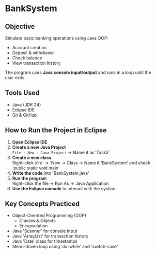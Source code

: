 # BankSystem

## Objective
Simulate basic banking operations using Java OOP:
- Account creation
- Deposit & withdrawal
- Check balance
- View transaction history

The program uses **Java console input/output** and runs in a loop until the user exits.

## Tools Used
- Java (JDK 24)
- Eclipse IDE
- Git & GitHub

## How to Run the Project in Eclipse

1. **Open Eclipse IDE**
2. **Create a new Java Project**  
   `File → New → Java Project` → Name it as 'Task5'
3. **Create a new class**  
   Right-click s'rc' → `New → Class → Name it 'BankSystem' and check 'public static void main'
4. **Write the code** into 'BankSystem.java'
5. **Run the program**  
   Right-click the file → Run As → Java Application
6. **Use the Eclipse console** to interact with the system.

## Key Concepts Practiced
- Object-Oriented Programming (OOP)
  - Classes & Objects
  - Encapsulation
- Java 'Scanner' for console input
- Java 'ArrayList' for transaction history
- Java 'Date' class for timestamps
- Menu-driven loop using 'do-while' and 'switch-case'


